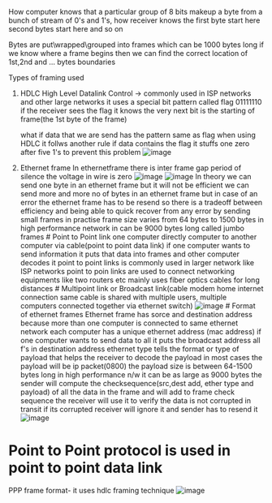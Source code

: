 How computer knows that a particular group of 8 bits makeup a byte from a bunch of stream of 0's and 1's, 
how receiver knows the first byte start here second bytes start here and so on

Bytes are put\wrapped\grouped into frames which can be 1000 bytes long if we know where a frame
begins then we can find the correct location of 1st,2nd and ... bytes boundaries

Types of framing used
1. HDLC High Level Datalink Control -> commonly used in ISP networks and other large networks
   it uses a special bit pattern called flag 01111110 if the receiver sees the flag it knows 
   the very next bit is the starting of frame(the 1st byte of the frame)
   
   what if data that we are send has the pattern same as flag when using HDLC it follws another rule
   if data contains the flag it stuffs one zero after five 1's to prevent this problem
   ![image](https://user-images.githubusercontent.com/23136463/113194489-d448af80-927e-11eb-85d9-e3032181424b.png)
   
  2. Ethernet frame
    In ethernetframe there is inter frame gap period of silence the voltage in wire is zero 
    ![image](https://user-images.githubusercontent.com/23136463/113194967-5a64f600-927f-11eb-817a-86d4070814b0.png)
    ![image](https://user-images.githubusercontent.com/23136463/113195049-7072b680-927f-11eb-9ae0-4a03adea1550.png)
    In theory we can send one byte in an ethernet frame but it will not be efficient we can send more and more no
    of bytes in an ethernet frame but in case of an error the ethernet frame has to be resend so there is a tradeoff
    between efficiency and being able to quick recover from any error by sending small frames in practise frame size
    varies from 64 bytes to 1500 bytes in high performance network in can be 9000 bytes long called jumbo frames
    # Point to Point link
    one computer directly computer to another computer via cable(point to point data link)
    if one computer wants to send information it puts that data into frames and other computer decodes it
    point to point links is commonly used in larger network like ISP networks point to poin links are used to connect networking equipments like two routers etc 
    mainly uses fiber optics cables for long distances
    # Multipoint link or Broadcast link(cable modem home internet connection same cable is shared with multiple users, multiple computers connected together via ethernet switch)
    ![image](https://user-images.githubusercontent.com/23136463/113197130-ed069480-9281-11eb-8d8f-4c955bd1d8b0.png)
    # Format of ethernet frames
    Ethernet frame has sorce and destination address because more than one computer is connected to same ethernet network each computer has a unique ethernet address (mac address)
    if one computer wants to send data to all it puts the broadcast address all f's in destination address ethernet type tells the format or type of payload that helps the receiver to decode the payload in most cases the payload will be ip packet(0800) the payload size is between 64-1500 bytes long in high performance n/w it can be as large as 9000 bytes the sender will compute the checksequence(src,dest add, ether type and payload) of all the data in the frame and will add to frame check sequence the receiver will use it to verify the data is not corrupted in transit if its corrupted receiver will ignore it and sender has to resend it
    ![image](https://user-images.githubusercontent.com/23136463/113199134-656e5500-9284-11eb-9051-98a04df50b4e.png)
    
    
    
 # Point to Point protocol is used in point to point data link
 
 PPP frame format- it uses hdlc framing technique
 ![image](https://user-images.githubusercontent.com/23136463/113199752-1ecd2a80-9285-11eb-83e3-e7e372b2ba4b.png)

    



